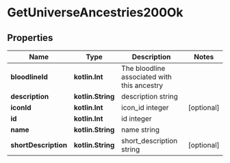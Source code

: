 
# GetUniverseAncestries200Ok

## Properties
Name | Type | Description | Notes
------------ | ------------- | ------------- | -------------
**bloodlineId** | **kotlin.Int** | The bloodline associated with this ancestry | 
**description** | **kotlin.String** | description string | 
**iconId** | **kotlin.Int** | icon_id integer |  [optional]
**id** | **kotlin.Int** | id integer | 
**name** | **kotlin.String** | name string | 
**shortDescription** | **kotlin.String** | short_description string |  [optional]



